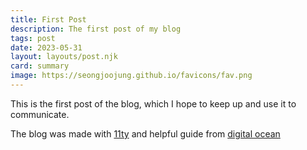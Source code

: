 ```yaml
---
title: First Post
description: The first post of my blog
tags: post
date: 2023-05-31
layout: layouts/post.njk
card: summary
image: https://seongjoojung.github.io/favicons/fav.png
---
```


This is the first post of the blog, which I hope to keep up and use it to communicate.

The blog was made with <a href="https://www.11ty.dev/">11ty</a> and helpful guide from <a href=https://www.digitalocean.com/community/tutorials/how-to-create-and-deploy-your-first-eleventy-website>digital ocean</a>